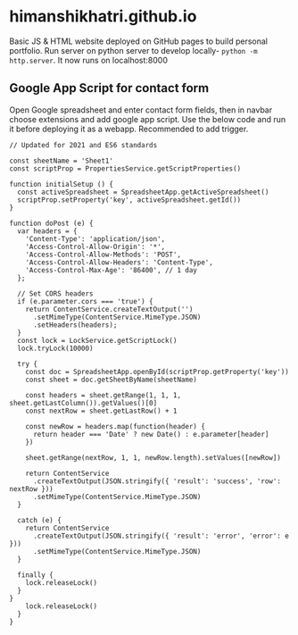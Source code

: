 # himanshikhatri.github.io
Basic JS & HTML website deployed on GitHub pages to build personal portfolio.  Run server on python server to develop locally-
```python -m http.server```. It now runs on localhost:8000
## Google App Script for contact form
Open Google spreadsheet and enter contact form fields, then in navbar choose extensions and add google app script. Use the below code and run it before deploying it as a webapp. Recommended to add trigger.

```// Original code from https://github.com/jamiewilson/form-to-google-sheets
// Updated for 2021 and ES6 standards

const sheetName = 'Sheet1'
const scriptProp = PropertiesService.getScriptProperties()

function initialSetup () {
  const activeSpreadsheet = SpreadsheetApp.getActiveSpreadsheet()
  scriptProp.setProperty('key', activeSpreadsheet.getId())
}

function doPost (e) {
  var headers = {
    'Content-Type': 'application/json',
    'Access-Control-Allow-Origin': '*',
    'Access-Control-Allow-Methods': 'POST',
    'Access-Control-Allow-Headers': 'Content-Type',
    'Access-Control-Max-Age': '86400', // 1 day
  };

  // Set CORS headers
  if (e.parameter.cors === 'true') {
    return ContentService.createTextOutput('')
      .setMimeType(ContentService.MimeType.JSON)
      .setHeaders(headers);
  }
  const lock = LockService.getScriptLock()
  lock.tryLock(10000)

  try {
    const doc = SpreadsheetApp.openById(scriptProp.getProperty('key'))
    const sheet = doc.getSheetByName(sheetName)

    const headers = sheet.getRange(1, 1, 1, sheet.getLastColumn()).getValues()[0]
    const nextRow = sheet.getLastRow() + 1

    const newRow = headers.map(function(header) {
      return header === 'Date' ? new Date() : e.parameter[header]
    })

    sheet.getRange(nextRow, 1, 1, newRow.length).setValues([newRow])

    return ContentService
      .createTextOutput(JSON.stringify({ 'result': 'success', 'row': nextRow }))
      .setMimeType(ContentService.MimeType.JSON)
  }

  catch (e) {
    return ContentService
      .createTextOutput(JSON.stringify({ 'result': 'error', 'error': e }))
      .setMimeType(ContentService.MimeType.JSON)
  }

  finally {
    lock.releaseLock()
  }
}
    lock.releaseLock()
  }
}
